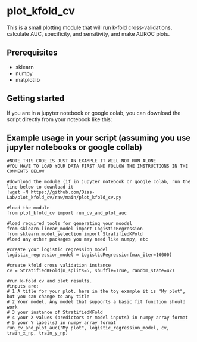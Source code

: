 # plot_kfold_cv

This is a small plotting module that will run k-fold cross-validations, calculate AUC, specificity, and sensitivity, and make AUROC plots.

## Prerequisites

- sklearn
- numpy
- matplotlib


## Getting started

If you are in a jupyter notebook or google colab, you can download the script directly from your notebook like this:


## Example usage in your script (assuming you use jupyter notebooks or google collab)

```
#NOTE THIS CODE IS JUST AN EXAMPLE IT WILL NOT RUN ALONE
#YOU HAVE TO LOAD YOUR DATA FIRST AND FOLLOW THE INSTRUCTIONS IN THE COMMENTS BELOW

#download the module (if in jupyter notebook or google colab, run the line below to download it
!wget -N https://github.com/Dias-Lab/plot_kfold_cv/raw/main/plot_kfold_cv.py

#load the module
from plot_kfold_cv import run_cv_and_plot_auc

#load required tools for generating your moodel
from sklearn.linear_model import LogisticRegression
from sklearn.model_selection import StratifiedKFold
#load any other packages you may need like numpy, etc

#create your logistic regression model
logistic_regression_model = LogisticRegression(max_iter=10000)

#create kfold cross validation instance
cv = StratifiedKFold(n_splits=5, shuffle=True, random_state=42)

#run k-fold cv and plot results.
#inputs are:
# 1 A title for your plot. here in the toy example it is "My plot", but you can change to any title
# 2 Your model. Any model that supports a basic fit function should work
# 3 your instance of StratifiedKFold
# 4 your X values (predictors or model inputs) in numpy array format
# 5 your Y label(s) in numpy array format
run_cv_and_plot_auc("My plot", logistic_regression_model, cv, train_x_np, train_y_np)
```
